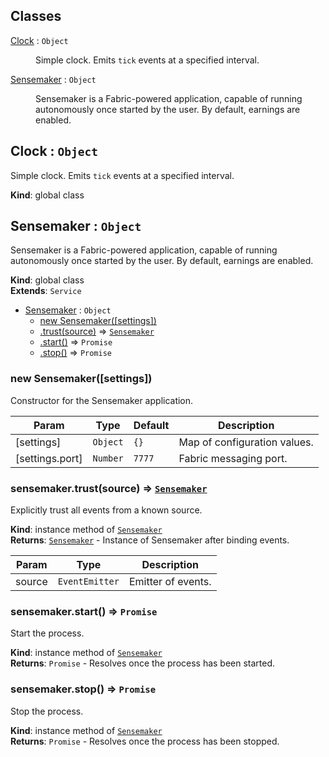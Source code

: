 ## Classes

<dl>
<dt><a href="#Clock">Clock</a> : <code>Object</code></dt>
<dd><p>Simple clock.  Emits <code>tick</code> events at a specified interval.</p>
</dd>
<dt><a href="#Sensemaker">Sensemaker</a> : <code>Object</code></dt>
<dd><p>Sensemaker is a Fabric-powered application, capable of running autonomously
once started by the user.  By default, earnings are enabled.</p>
</dd>
</dl>

<a name="Clock"></a>

## Clock : <code>Object</code>
Simple clock.  Emits `tick` events at a specified interval.

**Kind**: global class  
<a name="Sensemaker"></a>

## Sensemaker : <code>Object</code>
Sensemaker is a Fabric-powered application, capable of running autonomously
once started by the user.  By default, earnings are enabled.

**Kind**: global class  
**Extends**: <code>Service</code>  

* [Sensemaker](#Sensemaker) : <code>Object</code>
    * [new Sensemaker([settings])](#new_Sensemaker_new)
    * [.trust(source)](#Sensemaker+trust) ⇒ [<code>Sensemaker</code>](#Sensemaker)
    * [.start()](#Sensemaker+start) ⇒ <code>Promise</code>
    * [.stop()](#Sensemaker+stop) ⇒ <code>Promise</code>

<a name="new_Sensemaker_new"></a>

### new Sensemaker([settings])
Constructor for the Sensemaker application.


| Param | Type | Default | Description |
| --- | --- | --- | --- |
| [settings] | <code>Object</code> | <code>{}</code> | Map of configuration values. |
| [settings.port] | <code>Number</code> | <code>7777</code> | Fabric messaging port. |

<a name="Sensemaker+trust"></a>

### sensemaker.trust(source) ⇒ [<code>Sensemaker</code>](#Sensemaker)
Explicitly trust all events from a known source.

**Kind**: instance method of [<code>Sensemaker</code>](#Sensemaker)  
**Returns**: [<code>Sensemaker</code>](#Sensemaker) - Instance of Sensemaker after binding events.  

| Param | Type | Description |
| --- | --- | --- |
| source | <code>EventEmitter</code> | Emitter of events. |

<a name="Sensemaker+start"></a>

### sensemaker.start() ⇒ <code>Promise</code>
Start the process.

**Kind**: instance method of [<code>Sensemaker</code>](#Sensemaker)  
**Returns**: <code>Promise</code> - Resolves once the process has been started.  
<a name="Sensemaker+stop"></a>

### sensemaker.stop() ⇒ <code>Promise</code>
Stop the process.

**Kind**: instance method of [<code>Sensemaker</code>](#Sensemaker)  
**Returns**: <code>Promise</code> - Resolves once the process has been stopped.  
